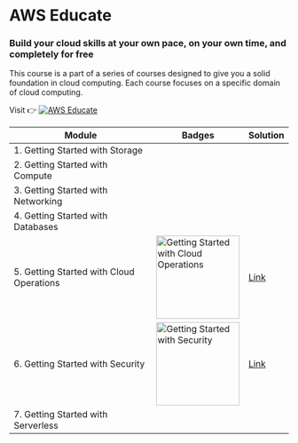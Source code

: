 # AWS Educate
### Build your cloud skills at your own pace, on your own time, and completely for free
This course is a part of a series of courses designed to give you a solid foundation in cloud computing. Each course focuses on a specific domain of cloud computing.

Visit 👉 [![AWS Educate](https://img.shields.io/badge/AWS_Educate-000?style=for-the-badge&logo=amazonwebservices&logoColor=000&color=ff9900)](https://aws.amazon.com/education/awseducate/)

| Module                            | Badges | Solution |
|---------------------------------------|---|---|
| 1. Getting Started with Storage          |   |   | 
| 2. Getting Started with Compute          |   |   |
| 3. Getting Started with Networking       |   |   |
| 4. Getting Started with Databases        |   |   |
| 5. Getting Started with Cloud Operations | <img src="https://github.com/user-attachments/assets/26e2a09e-a916-4602-b806-deffed46019b" alt="Getting Started with Cloud Operations" width="150"/>  | [Link](https://github.com/debabrata2050/AWS-reStart/blob/main/AWS%20Educate/5.%20Getting%20Started%20with%20Cloud%20Operations.md)   |
| 6. Getting Started with Security         | <img src="https://github.com/user-attachments/assets/29973648-1646-4b7c-80e9-c5141c7f9deb" alt="Getting Started with Security" width="150"/>  | [Link](https://github.com/debabrata2050/AWS-reStart/blob/main/AWS%20Educate/6.%20Getting%20Started%20with%20Security.md#getting-started-with-security)  |
| 7. Getting Started with Serverless       |   |   |




